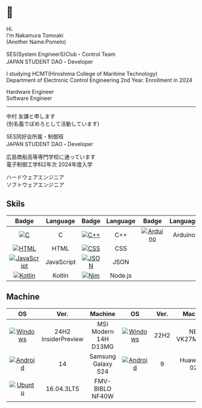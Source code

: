 # 👋

Hi.  
I'm Nakamura Tomoaki  
(Another Name:Pomelo)  

SES(System EngineerS)Club・Control Team  
JAPAN STUDENT DAO・Developer  

I studying HCMT(Hiroshima College of Maritime Technology)  
Department of Electronic Control Engineering 2nd Year. 
Enrollment in 2024  

Hardware Engineer  
Software Engineer  

------------------------------

中村 友謙と申します  
(別名義でぽめろとして活動しています)  

SES同好会所属・制御班  
JAPAN STUDENT DAO・Developer  

広島商船高等専門学校に通っています  
電子制御工学科2年次
2024年度入学  

ハードウェアエンジニア  
ソフトウェアエンジニア  

## Skils

| Badge | Language | Badge | Language | Badge | Language |
|:-----:|:--------:|:-----:|:--------:|:----:|:--------:|
| [![C](https://custom-icon-badges.herokuapp.com/badge/-555555.svg?logo=c-in-hexagon&logoColor=white)]() | C | [![C++](https://custom-icon-badges.herokuapp.com/badge/-f34b7d.svg?logo=Cplusplus&logoColor=white)]() | C++ | [![Arduino](https://custom-icon-badges.herokuapp.com/badge/-007580.svg?logo=Arduino&logoColor=white)]() | Arduino |
| [![HTML](https://custom-icon-badges.herokuapp.com/badge/-e34c26.svg?logo=HTML&logoColor=white)]() | HTML | [![CSS](https://custom-icon-badges.herokuapp.com/badge/-563d7c.svg?logo=css3)]() | CSS |
| [![JavaScript](https://custom-icon-badges.herokuapp.com/badge/-f1e05a.svg?logo=JavaScript&logoColor=white)]() | JavaScript | [![JSON](https://custom-icon-badges.herokuapp.com/badge/-292929.svg?logo=JSON&logoColor=white)]() | JSON |
| [![Kotlin](https://custom-icon-badges.herokuapp.com/badge/-A97BFF.svg?logo=Kotlin&logoColor=white)]() | Kotlin | [![Nim](https://img.shields.io/badge/-43853D.svg?logo=node.js&logoColor=white)]() | Node.js |

## Machine
| OS | Ver. | Machine | OS | Ver. | Machine |
|:--:|:----:|:-------:|:--:|:----:|:-------:|
| [![Windows](https://custom-icon-badges.herokuapp.com/badge/-1BB2E4.svg?logo=Windows&logoColor=white)]() | 24H2 InsiderPreview | MSI Modern 14H D13MG | [![Windows](https://custom-icon-badges.herokuapp.com/badge/-1BB2E4.svg?logo=Windows&logoColor=white)]() | 22H2 | NEC VK27MXZDG |
| [![Android](https://custom-icon-badges.herokuapp.com/badge/-3CDA84.svg?logo=android&logoColor=white)]() | 14 | Samsung Galaxy S24 | [![Android](https://custom-icon-badges.herokuapp.com/badge/-3CDA84.svg?logo=android&logoColor=white)]() | 9 | Huawei D-02k |
| [![Ubuntu](https://custom-icon-badges.herokuapp.com/badge/-EA5422.svg?logo=Ubuntu&logoColor=white)]() | 16.04.3LTS | FMV-BIBLO NF40W |
